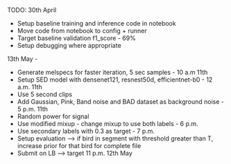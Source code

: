 TODO:
30th April
* Setup baseline training and inference code in notebook
* Move code from notebook to config + runner
* Target baseline validation f1_score - 69%
* Setup debugging where appropriate

13th May - 
* Generate melspecs for faster iteration, 5 sec samples - 10 a.m 11th
* Setup SED model with densenet121, resnest50d, efficientnet-b0 - 12 a.m. 11th
* Use 5 second clips
* Add Gaussian, Pink, Band noise and BAD dataset as background noise - 5 p.m. 11th
* Random power for signal
* Use modified mixup - change mixup to use both labels - 6 p.m.
* Use secondary labels with 0.3 as target - 7 p.m.
* Setup evaluation --> if bird in segment with threshold greater than T, increase prior for that bird for complete file
* Submit on LB --> target 11 p.m. 12th May